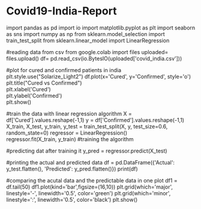 # Covid19-India-Report
import pandas as pd
import io
import matplotlib.pyplot as plt
import seaborn as sns
import numpy as np
from sklearn.model_selection import train_test_split 
from sklearn.linear_model import LinearRegression

#reading data from csv
from google.colab import files
uploaded= files.upload()
df= pd.read_csv(io.BytesIO(uploaded['covid_india.csv']))

#plot for cured and confirmed patients in india
plt.style.use("Solarize_Light2")
df.plot(x='Cured', y='Confirmed', style='o')  
plt.title("Cured vs Confirmed")  
plt.xlabel('Cured')  
plt.ylabel('Confirmed')  
plt.show()

#train the data with linear regression algorithm
X = df['Cured'].values.reshape(-1,1)
y = df['Confirmed'].values.reshape(-1,1)
X_train, X_test, y_train, y_test = train_test_split(X, y, test_size=0.6, random_state=0)
regressor = LinearRegression()  
regressor.fit(X_train, y_train) #training the algorithm

#predicting dat after training it
y_pred = regressor.predict(X_test)

#printing the actual and predicted data 
df = pd.DataFrame({'Actual': y_test.flatten(), 'Predicted': y_pred.flatten()})
print(df)

#comparing the acutal data and the predictable data in one plot
df1 = df.tail(50)
df1.plot(kind='bar',figsize=(16,10))
plt.grid(which='major', linestyle='-', linewidth='0.5', color='green')
plt.grid(which='minor', linestyle=':', linewidth='0.5', color='black')
plt.show()
